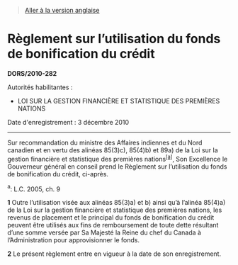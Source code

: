 > [Aller à la version anglaise](/en/Regulations/Statutory%20Orders%20and%20Regulations/2010/282.md)

# Règlement sur l’utilisation du fonds de bonification du crédit

**DORS/2010-282**

Autorités habilitantes : 
- LOI SUR LA GESTION FINANCIÈRE ET STATISTIQUE DES PREMIÈRES NATIONS

Date d'enregistrement : 3 décembre 2010

----------

Sur recommandation du ministre des Affaires indiennes et du Nord canadien et en vertu des alinéas 85(3)c), 85(4)b) et 89a) de la Loi sur la gestion financière et statistique des premières nations<sup><a href='#nbp_81000-2-649-F_hq_9356'>[a]</a></sup>, Son Excellence le Gouverneur général en conseil prend le Règlement sur l’utilisation du fonds de bonification du crédit, ci-après.

<a name='nbp_81000-2-649-F_hq_9356'><sup>a</sup></a>: L.C. 2005, ch. 9<br />



**1** Outre l’utilisation visée aux alinéas 85(3)a) et b) ainsi qu’à l’alinéa 85(4)a) de la Loi sur la gestion financière et statistique des premières nations, les revenus de placement et le principal du fonds de bonification du crédit peuvent être utilisés aux fins de remboursement de toute dette résultant d’une somme versée par Sa Majesté la Reine du chef du Canada à l’Administration pour approvisionner le fonds.



**2** Le présent règlement entre en vigueur à la date de son enregistrement.


